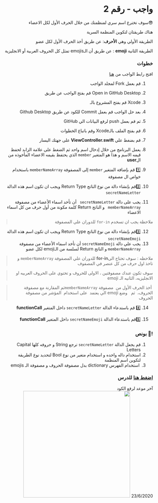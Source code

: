 <div dir="rtl">

# واجب  - رقم 2

😎سوف تخترع اسم سري لمنظمتك  من خلال الحرف الأول لكل الاعضاء

هناك طريقتان لتكوين المنظمة السرية

الطريقة الأولي وهي **الأحرف**: عن طريق أخذ الحرف الأول لكل عضو

الطريقة الثانية **emoji** :  عن طريق أن الـemojis    تمثل كل الحروف العربية أو الانجليزية  

  ### خطوات 

افتح رابط الواجب من [هنا](https://github.com/kuwaitcodes/ios-hw-2) 

1. قم بعمل  Fork لمجلد الواجب  
2. Open in GitHub Desktop قم بفتح الواجب عن طريق
3. Xcode قم بفتح المشروع بالـ
4. بعد حل الواجب قم بعمل Commit للكود عن طريق Github Desktop 
5. ثم قم بعمل push لرفع البيانات الي GitHub 
6. قم بفتح الملف بالـXcode  وقم باتباع الخطوات 

7. قم بضغط علي  **ViewController.swift**  على جهتك اليسار
8. يعمل البرنامج من خلال إدخال اسم واحد ثم الضغط على علامة الزاىد  لحفظ قيمه الاسم و هذا هو المتغير `member`    الذي يحتفظ بقيمه الاعضاء المأخوذه من ال**user**
9. 1️⃣ قم بإضافة المتغير `member`  إلى المصفوفة `memberNameArray`  باستخدام خواص ال مصفوفة  
10. 2️⃣قم بإنشاء دالة من نوع الناتج Return Type  ويجب ان تكون اسم هذه الدالة `secretNameLetter` 
11. يجب على دالة `secretNameLetter `  أن تأخد اسماء الأعضاء من مصفوفة `memberNameArray ` و الناتج Return  كلمة مكونة من أول حرف من كل اسماء الاعضاء
> ملاحظة يجب ان تسخدم  `for-in` للدوران علي المصفوفة 
12. 3️⃣قم بإنشاء دالة من نوع الناتج Return Type  ويجب ان تكون اسم هذه الدالة `secretNameEmoji`
12.  يجب علي دالة `secretNameEmoji`  أن تأخد اسماء الأعضاء من مصفوفة `memberNameArray`  و الناتج Return  لسلسة من الـemoji لكل عضو
>  ملاحظه : سوف تحتاج الى**for-in**   للدوران علي المصفوفة `memberNameArray` و تاخذ اول حرف من كل عنصر في المصفوف

> سوف تكون عندك مصفوفتين ، الاولى للحروف و تحتوي على الحروف العربيه او الانجليزيه، الثانيه الـ emoji

>  أخذ الحرف الأول من  مصفوفة `memberNameArray`ثم المقارنة مع مصفوفة الحروف،  ثم   وضع emoji الي يعتمد  على استخدام  المؤشر من مصفوفة الحروف

14. 4️⃣ قم باستدعاء الدالة `secretNameLetter` داخل المتغير  **functionCall**

15. 5️⃣قم باستدعاء الدالة `secretNameEmoji` داخل المتغير  **functionCall**



 
### !🎁 بونص 
1. قم يجعل الدالة  `secretNameLetter` ترجع  String  و حروفه كلها Capital Letters
2. استخدام داله واحده  و استخدام متغير من نوع Bool لتحديد  نوع الطريقة لتكوين اسم المنظمة  
3.  استخدام الفهرس dictionary  بدل مصفوفة الحروف و مصفوفة  الـ emojis
### [اضغط هنا](https://app.code.kw/%D8%A8%D8%B1%D9%85%D8%AC%D8%A9-%D8%AA%D8%B7%D8%A8%D9%8A%D9%82%D8%A7%D8%AA-%D8%A7%D9%84%D8%A7%D9%8A%D9%81%D9%88%D9%86-%D9%85%D8%B9-%D8%B3%D9%88%D9%8A%D9%81%D8%AA-Swift-KFAS/%D8%A7%D9%84%D9%85%D8%AC%D9%85%D9%88%D8%B9%D8%A7%D8%AA-%D9%88-%D8%A7%D9%84%D8%AA%D8%AD%D9%83%D9%85-%D9%88-%D8%A7%D9%84%D8%AF%D9%88%D8%A7%D9%84-collections-control-functions-KFAS) للدرس


آخر موعد لرفع الكود\
23/6/2020
<img src="/hw2gif.gif" width="350px">
</div>
